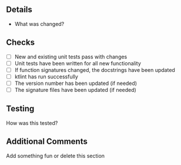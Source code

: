 ## Details
* What was changed?

## Checks
* [ ] New and existing unit tests pass with changes
* [ ] Unit tests have been written for all new functionality
* [ ] If function signatures changed, the docstrings have been updated
* [ ] ktlint has run successfully
* [ ] The version number has been updated (if needed)
* [ ] The signature files have been updated (if needed)

## Testing
How was this tested?

## Additional Comments
Add something fun or delete this section
